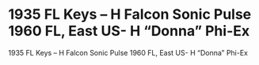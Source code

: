 # 1935 FL Keys – H Falcon Sonic Pulse                   1960 FL, East US- H “Donna” Phi-Ex

1935 FL Keys – H Falcon Sonic Pulse                   1960 FL, East US- H “Donna” Phi-Ex